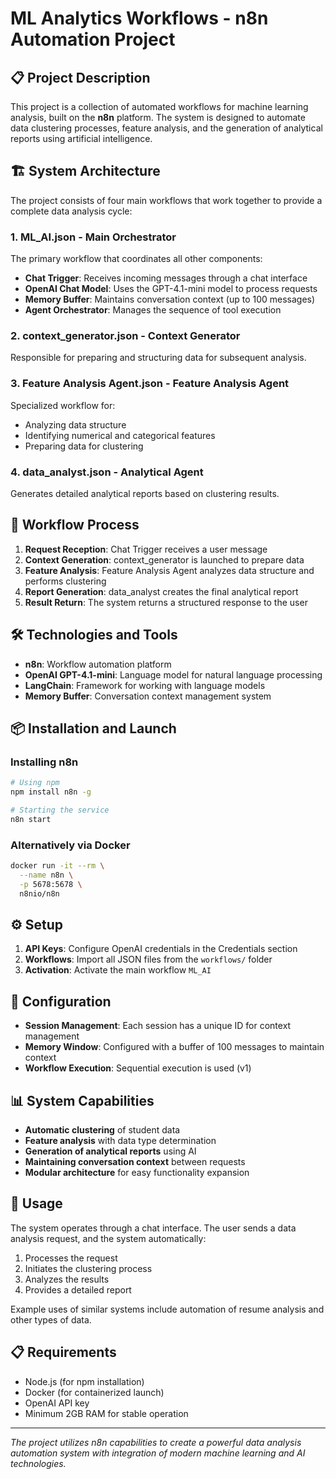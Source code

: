 # ML Analytics Workflows - n8n Automation Project

## 📋 Project Description

This project is a collection of automated workflows for machine learning analysis, built on the **n8n** platform. The system is designed to automate data clustering processes, feature analysis, and the generation of analytical reports using artificial intelligence.

## 🏗️ System Architecture

The project consists of four main workflows that work together to provide a complete data analysis cycle:

### 1. **ML_AI.json** - Main Orchestrator
The primary workflow that coordinates all other components:
- **Chat Trigger**: Receives incoming messages through a chat interface
- **OpenAI Chat Model**: Uses the GPT-4.1-mini model to process requests
- **Memory Buffer**: Maintains conversation context (up to 100 messages)
- **Agent Orchestrator**: Manages the sequence of tool execution

### 2. **context_generator.json** - Context Generator
Responsible for preparing and structuring data for subsequent analysis.

### 3. **Feature Analysis Agent.json** - Feature Analysis Agent
Specialized workflow for:
- Analyzing data structure
- Identifying numerical and categorical features
- Preparing data for clustering

### 4. **data_analyst.json** - Analytical Agent
Generates detailed analytical reports based on clustering results.

## 🔄 Workflow Process

1. **Request Reception**: Chat Trigger receives a user message
2. **Context Generation**: context_generator is launched to prepare data
3. **Feature Analysis**: Feature Analysis Agent analyzes data structure and performs clustering
4. **Report Generation**: data_analyst creates the final analytical report
5. **Result Return**: The system returns a structured response to the user

## 🛠️ Technologies and Tools

- **n8n**: Workflow automation platform
- **OpenAI GPT-4.1-mini**: Language model for natural language processing
- **LangChain**: Framework for working with language models
- **Memory Buffer**: Conversation context management system

## 📦 Installation and Launch

### Installing n8n

```bash
# Using npm
npm install n8n -g

# Starting the service
n8n start
```

### Alternatively via Docker

```bash
docker run -it --rm \
  --name n8n \
  -p 5678:5678 \
  n8nio/n8n
```

## ⚙️ Setup

1. **API Keys**: Configure OpenAI credentials in the Credentials section
2. **Workflows**: Import all JSON files from the `workflows/` folder
3. **Activation**: Activate the main workflow `ML_AI`

## 🔧 Configuration

- **Session Management**: Each session has a unique ID for context management
- **Memory Window**: Configured with a buffer of 100 messages to maintain context
- **Workflow Execution**: Sequential execution is used (v1)

## 📊 System Capabilities

- **Automatic clustering** of student data
- **Feature analysis** with data type determination
- **Generation of analytical reports** using AI
- **Maintaining conversation context** between requests
- **Modular architecture** for easy functionality expansion

## 🚀 Usage

The system operates through a chat interface. The user sends a data analysis request, and the system automatically:

1. Processes the request
2. Initiates the clustering process
3. Analyzes the results
4. Provides a detailed report

Example uses of similar systems include automation of resume analysis and other types of data.

## 📋 Requirements

- Node.js (for npm installation)
- Docker (for containerized launch)
- OpenAI API key
- Minimum 2GB RAM for stable operation

---

*The project utilizes n8n capabilities to create a powerful data analysis automation system with integration of modern machine learning and AI technologies.*